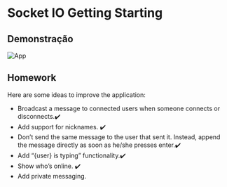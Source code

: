 # Socket IO Getting Starting


## Demonstração

![App](https://media.giphy.com/media/xglEEjKOlbbHBc0asF/giphy.gif)


## Homework
Here are some ideas to improve the application:

* Broadcast a message to connected users when someone connects or disconnects.:heavy_check_mark:
* Add support for nicknames. :heavy_check_mark:
* Don’t send the same message to the user that sent it. Instead, append the message directly as soon as he/she presses enter.:heavy_check_mark:
* Add “{user} is typing” functionality.:heavy_check_mark:
* Show who’s online. :heavy_check_mark:
* Add private messaging.
